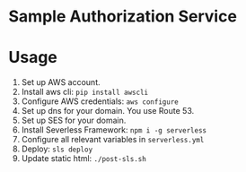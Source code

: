 # Sample Authorization Service

# Usage

1. Set up AWS account.
1. Install aws cli: `pip install awscli`
1. Configure AWS credentials: `aws configure`
1. Set up dns for your domain. You use Route 53.
1. Set up SES for your domain.
1. Install Severless Framework: `npm i -g serverless`
1. Configure all relevant variables in `serverless.yml`
1. Deploy: `sls deploy`
1. Update static html: `./post-sls.sh`
